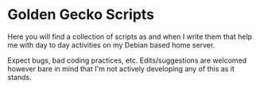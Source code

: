 # Golden Gecko Scripts

Here you will find a collection of scripts as and when I write them that help me with day to day activities on my Debian based home server.


Expect bugs, bad coding practices, etc. Edits/suggestions are welcomed however bare in mind that I'm not actively developing any of this as it stands.
